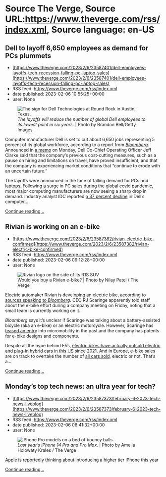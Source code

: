 # Source The Verge, Source URL:https://www.theverge.com/rss/index.xml, Source language: en-US

## Dell to layoff 6,650 employees as demand for PCs plummets
 - [https://www.theverge.com/2023/2/6/23587401/dell-employees-layoffs-tech-recession-falling-pc-laptop-sales](https://www.theverge.com/2023/2/6/23587401/dell-employees-layoffs-tech-recession-falling-pc-laptop-sales)
 - RSS feed: https://www.theverge.com/rss/index.xml
 - date published: 2023-02-06 10:55:25+00:00
 - user: None

<figure>
      <img alt="The sign for Dell Technologies at Round Rock in Austin, Texas." src="https://cdn.vox-cdn.com/thumbor/XjRaoKWM60il717sbH3XfQ7FFZU=/0x0:8252x5501/1310x873/cdn.vox-cdn.com/uploads/chorus_image/image/71944329/1454293768.0.jpg" />
        <figcaption><em>The layoffs will reduce the number of global Dell employees to its lowest point in six years.</em> | Photo by Brandon Bell/Getty Images</figcaption>
    </figure>

  <p id="M6kiFz">Computer manufacturer Dell is set to cut about 6,650 jobs representing 5 percent of its global workforce, according to a report from <a href="https://www.bloomberg.com/news/articles/2023-02-06/dell-dell-lays-off-about-6-650-employees-in-latest-tech-cuts?sref=HrWXCALa"><em>Bloomberg</em></a>. Announced in <a href="https://www.anrdoezrs.net/links/8532386/type/dlg/sid/verge/https://www.dell.com/en-us/blog/preparing-for-the-road-ahead/" rel="sponsored nofollow noopener" target="_blank">a memo</a> on Monday, Dell Co-Chief Operating Officer Jeff Clarke said that the company’s previous cost-cutting measures, such as a pause on hiring and limitations on travel, have proved insufficient, and that the company is experiencing market conditions that “continue to erode with an uncertain future.”</p>
<p id="F3ERTb">The layoffs were announced in the face of falling demand for PCs and laptops. Following a surge in PC sales during the global covid pandemic, most major computing manufacturers are now seeing a sharp drop in demand. Industry analyst IDC reported <a href="https://www.idc.com/getdoc.jsp?containerId=prUS50031623">a 37 percent decline</a> in Dell’s computer...</p>
  <p>
    <a href="https://www.theverge.com/2023/2/6/23587401/dell-employees-layoffs-tech-recession-falling-pc-laptop-sales">Continue reading&hellip;</a>
  </p>

## Rivian is working on an e-bike
 - [https://www.theverge.com/2023/2/6/23587382/rivian-electric-bike-confirmed](https://www.theverge.com/2023/2/6/23587382/rivian-electric-bike-confirmed)
 - RSS feed: https://www.theverge.com/rss/index.xml
 - date published: 2023-02-06 09:12:28+00:00
 - user: None

<figure>
      <img alt="Rivian logo on the side of its R1S SUV" src="https://cdn.vox-cdn.com/thumbor/HICBr7zLoPxY-J00PrasUTaL4AY=/0x76:1813x1285/1310x873/cdn.vox-cdn.com/uploads/chorus_image/image/71944273/npatel_220627_5327_0054.0.jpg" />
        <figcaption>Would you buy a Rivian e-bike? | Photo by Nilay Patel / The Verge</figcaption>
    </figure>

  <p id="bRTjkQ">Electric automaker Rivian is developing an electric bike, according to <a href="https://www.bloomberg.com/news/articles/2023-02-03/rivian-ceo-tells-staff-ev-maker-is-developing-an-electric-bike?leadSource=uverify%20wall">sources speaking to <em>Bloomberg</em></a>. CEO RJ Scaringe apparently told staff about the e-bike effort during a company meeting on Friday, noting that a small team is currently working on it. </p>
<p id="a50ag8"><em>Bloomberg</em> says it’s unclear if Scaringe was talking about a battery-assisted bicycle (aka an e-bike) or an electric motorcycle. However, Scaringe has <a href="https://www.theverge.com/2022/10/25/23422664/rivian-ebike-cars-electric-motors-porsche-bosch">teased an entry</a> into micromobility in the past and the company has patents for e-bike designs and components.</p>
<p id="iy8BKT">Despite all the hype behind EVs, <a href="https://leva-eu.com/ebike-sales-outstrip-electric-and-plug-in-hybrid-cars-in-the-usa/">electric bikes have actually outsold electric and plug-in hybrid cars in this US</a> since 2021. And in Europe, e-bike sales are on track to overtake the number of <a href="https://electrek.co/2021/01/21/electric-bicycles-e-bikes-to-outsell-cars-in-europe/">all cars sold</a>, electric or not. That’s a...</p>
  <p>
    <a href="https://www.theverge.com/2023/2/6/23587382/rivian-electric-bike-confirmed">Continue reading&hellip;</a>
  </p>

## Monday’s top tech news: an ultra year for tech?
 - [https://www.theverge.com/2023/2/6/23587373/february-6-2023-tech-news-liveblog](https://www.theverge.com/2023/2/6/23587373/february-6-2023-tech-news-liveblog)
 - RSS feed: https://www.theverge.com/rss/index.xml
 - date published: 2023-02-06 08:41:32+00:00
 - user: None

<figure>
      <img alt="iPhone Pro models on a bed of bouncy balls." src="https://cdn.vox-cdn.com/thumbor/dcSf_NBI4YrIns170bJQzvb080M=/0x0:2040x1360/1310x873/cdn.vox-cdn.com/uploads/chorus_image/image/71944263/226270_iPHONE_14_PHO_akrales_0724.0.jpg" />
        <figcaption><em>Last year’s iPhone 14 Pro and Pro Max.</em> | Photo by Amelia Holowaty Krales / The Verge</figcaption>
    </figure>

  <p>Apple is reportedly thinking about introducing a higher tier iPhone this year</p>
  <p>
    <a href="https://www.theverge.com/2023/2/6/23587373/february-6-2023-tech-news-liveblog">Continue reading&hellip;</a>
  </p>
